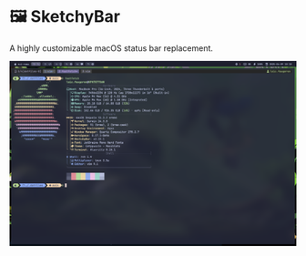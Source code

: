 # 🖼️ SketchyBar

A highly customizable macOS status bar replacement.

![Screenshot](./images/screenshot-2025-04-09.png)
